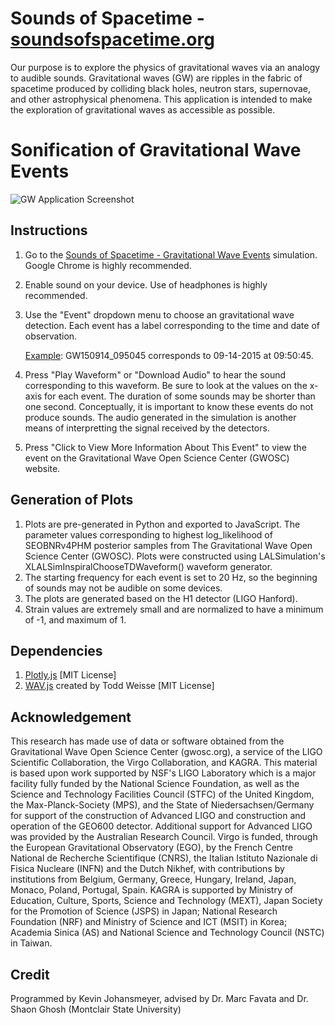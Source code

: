 # Sounds of Spacetime - [soundsofspacetime.org](https://soundsofspacetime.org/)

Our purpose is to explore the physics of gravitational waves via an analogy to audible sounds. Gravitational waves (GW) are ripples in the fabric of spacetime produced by colliding black holes, neutron stars, supernovae, and other astrophysical phenomena. This application is intended to make the exploration of gravitational waves as accessible as possible.

# Sonification of Gravitational Wave Events

![GW Application Screenshot](https://i.imgur.com/XL4KvWJ.png)

## Instructions

1. Go to the [Sounds of Spacetime - Gravitational Wave Events](https://soundsofspacetime.github.io/GWEvents/) simulation. Google Chrome is highly recommended.
2. Enable sound on your device. Use of headphones is highly recommended. 
3. Use the "Event" dropdown menu to choose an gravitational wave detection. Each event has a label corresponding to the time and date of observation.

    <u>Example</u>: GW150914_095045 corresponds to 09-14-2015 at 09:50:45.

4. Press "Play Waveform" or "Download Audio" to hear the sound corresponding to this waveform. Be sure to look at the values on the x-axis for each event. The duration of some sounds may be shorter than one second. Conceptually, it is important to know these events do not produce sounds. The audio generated in the simulation is another means of interpretting the signal received by the detectors.

5. Press "Click to View More Information About This Event" to view the event on the Gravitational Wave Open Science Center (GWOSC) website.

## Generation of Plots

1. Plots are pre-generated in Python and exported to JavaScript. The parameter values corresponding to highest log_likelihood of SEOBNRv4PHM posterior samples from The Gravitational Wave Open Science Center (GWOSC). Plots were constructed using LALSimulation's XLALSimInspiralChooseTDWaveform() waveform generator. 
2. The starting frequency for each event is set to 20 Hz, so the beginning of sounds may not be audible on some devices.
3. The plots are generated based on the H1 detector (LIGO Hanford).
4. Strain values are extremely small and are normalized to have a minimum of -1, and maximum of 1.

## Dependencies

1. [Plotly.js](https://plotly.com/javascript/) [MIT License]
2. [WAV.js](https://github.com/taweisse/wavJS) created by Todd Weisse [MIT License]

## Acknowledgement

This research has made use of data or software obtained from the Gravitational Wave Open Science Center (gwosc.org), a service of the LIGO Scientific Collaboration, the Virgo Collaboration, and KAGRA. This material is based upon work supported by NSF's LIGO Laboratory which is a major facility fully funded by the National Science Foundation, as well as the Science and Technology Facilities Council (STFC) of the United Kingdom, the Max-Planck-Society (MPS), and the State of Niedersachsen/Germany for support of the construction of Advanced LIGO and construction and operation of the GEO600 detector. Additional support for Advanced LIGO was provided by the Australian Research Council. Virgo is funded, through the European Gravitational Observatory (EGO), by the French Centre National de Recherche Scientifique (CNRS), the Italian Istituto Nazionale di Fisica Nucleare (INFN) and the Dutch Nikhef, with contributions by institutions from Belgium, Germany, Greece, Hungary, Ireland, Japan, Monaco, Poland, Portugal, Spain. KAGRA is supported by Ministry of Education, Culture, Sports, Science and Technology (MEXT), Japan Society for the Promotion of Science (JSPS) in Japan; National Research Foundation (NRF) and Ministry of Science and ICT (MSIT) in Korea; Academia Sinica (AS) and National Science and Technology Council (NSTC) in Taiwan.

## Credit

Programmed by Kevin Johansmeyer, advised by Dr. Marc Favata and Dr. Shaon Ghosh (Montclair State University)
